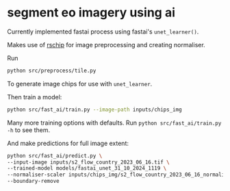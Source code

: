 # segment eo imagery using ai
Currently implemented fastai process using fastai's `unet_learner()`.

Makes use of [rschip](https://github.com/tomwilsonsco/rs-chip) for image preprocessing and creating normaliser.

Run 
```bash
python src/preprocess/tile.py
```
To generate image chips for use with `unet_learner`.

Then train a model:
```bash
python src/fast_ai/train.py --image-path inputs/chips_img
```
Many more training options with defaults. Run `python src/fast_ai/train.py -h` to see them.

And make predictions for full image extent:
```bash
python src/fast_ai/predict.py \
--input-image inputs/s2_flow_country_2023_06_16.tif \
--trained-model models/fastai_unet_31_10_2024_1119 \
--normaliser-scaler inputs/chips_img/s2_flow_country_2023_06_16_normaliser.pkl \
--boundary-remove
```


